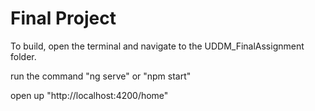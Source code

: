 # Final Project

To build, open the terminal and navigate to the UDDM_FinalAssignment folder.

run the command "ng serve" or "npm start"

open up "http://localhost:4200/home"
